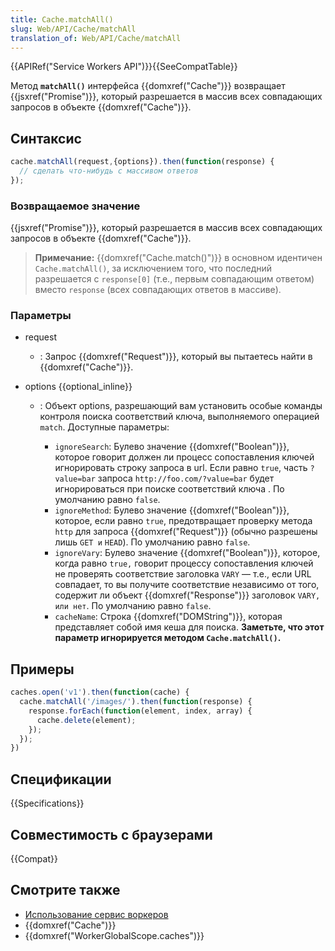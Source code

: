 ```yaml
---
title: Cache.matchAll()
slug: Web/API/Cache/matchAll
translation_of: Web/API/Cache/matchAll
---
```

{{APIRef("Service Workers API")}}{{SeeCompatTable}}

Метод **`matchAll()`** интерфейса {{domxref("Cache")}} возвращает {{jsxref("Promise")}}, который разрешается в массив всех совпадающих запросов в объекте {{domxref("Cache")}}.

## Синтаксис

```js
cache.matchAll(request,{options}).then(function(response) {
  // сделать что-нибудь с массивом ответов
});
```

### Возвращаемое значение

{{jsxref("Promise")}}, который разрешается в массив всех совпадающих запросов в объекте {{domxref("Cache")}}.

> **Примечание:** {{domxref("Cache.match()")}} в основном идентичен `Cache.matchAll()`, за исключением того, что последний разрешается с `response[0]` (т.е., первым совпадающим ответом) вместо `response` (всех совпадающих ответов в массиве).

### Параметры

- request
  - : Запрос {{domxref("Request")}}, который вы пытаетесь найти в {{domxref("Cache")}}.
- options {{optional_inline}}

  - : Объект options, разрешающий вам установить особые команды контроля поиска соответствий ключа, выполняемого операцией `match`. Доступные параметры:

    - `ignoreSearch`: Булево значение {{domxref("Boolean")}}, которое говорит должен ли процесс сопоставления ключей игнорировать строку запроса в url. Если равно `true`, часть `?value=bar` запроса `http://foo.com/?value=bar` будет игнорироваться при поиске соответствий ключа . По умолчанию равно `false`.
    - `ignoreMethod`: Булево значение {{domxref("Boolean")}}, которое, если равно `true`, предотвращает проверку метода `http` для запроса {{domxref("Request")}} (обычно разрешены лишь `GET и` `HEAD`). По умолчанию равно `false`.
    - `ignoreVary`: Булево значение {{domxref("Boolean")}}, которое, когда равно `true,` говорит процессу сопоставления ключей не проверять соответствие заголовка `VARY` — т.е., если URL совпадает, то вы получите соответствие независимо от того, содержит ли объект {{domxref("Response")}} заголовок `VARY, или нет`. По умолчанию равно `false`.
    - `cacheName`: Строка {{domxref("DOMString")}}, которая представляет собой имя кеша для поиска. **Заметьте, что этот параметр игнорируется методом `Cache.matchAll()`.**

## Примеры

```js
caches.open('v1').then(function(cache) {
  cache.matchAll('/images/').then(function(response) {
    response.forEach(function(element, index, array) {
      cache.delete(element);
    });
  });
})
```

## Спецификации

{{Specifications}}

## Совместимость с браузерами

{{Compat}}

## Смотрите также

- [Использование сервис воркеров](/ru/docs/Web/API/ServiceWorker_API/Using_Service_Workers)
- {{domxref("Cache")}}
- {{domxref("WorkerGlobalScope.caches")}}
